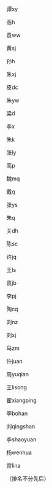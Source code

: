 谭xy

高h

袁ww

黄sj

孙h

朱xj

皮dc

朱yw

梁d

李x

朱k

张ly

高p

魏mq

戴q

张ys

朱q

关dh

陈sc

许jq

王ls

袁jb

李pj

陶cq

刘nz

刘xj

马zm

许juan

周yuqian

王lisong

翟xiangping

李bohan

刘qingshan

李shaoyuan

杨wenhua

宫lina





（排名不分先后）

